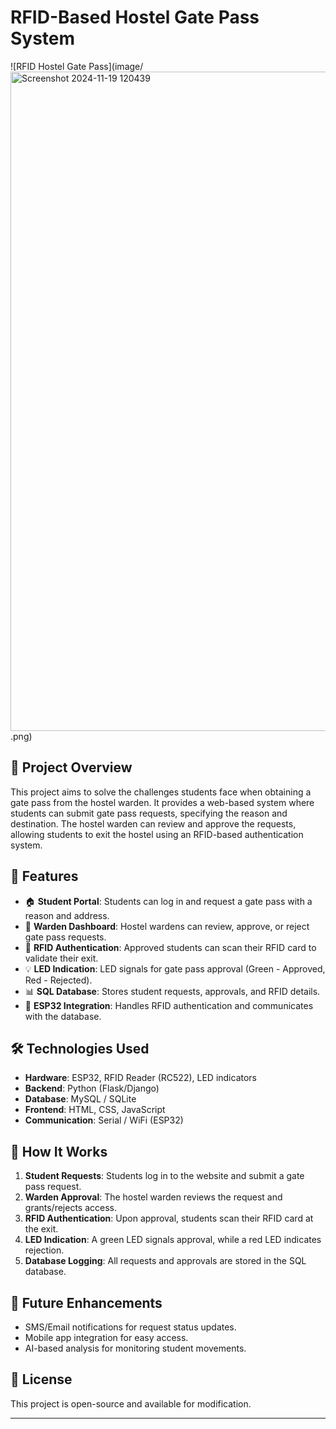 # RFID-Based Hostel Gate Pass System
![RFID Hostel Gate Pass](image/  <img width="1904" height="1055" alt="Screenshot 2024-11-19 120439" src="https://github.com/user-attachments/image/1f1cbd07-68ca-40f5-a88d-00233897179d" />
.png) 


## 📌 Project Overview
This project aims to solve the challenges students face when obtaining a gate pass from the hostel warden. It provides a web-based system where students can submit gate pass requests, specifying the reason and destination. The hostel warden can review and approve the requests, allowing students to exit the hostel using an RFID-based authentication system.

## 🚀 Features
- 🏠 **Student Portal**: Students can log in and request a gate pass with a reason and address.
- 🎫 **Warden Dashboard**: Hostel wardens can review, approve, or reject gate pass requests.
- 📡 **RFID Authentication**: Approved students can scan their RFID card to validate their exit.
- 💡 **LED Indication**: LED signals for gate pass approval (Green - Approved, Red - Rejected).
- 📊 **SQL Database**: Stores student requests, approvals, and RFID details.
- 🔗 **ESP32 Integration**: Handles RFID authentication and communicates with the database.

## 🛠️ Technologies Used
- **Hardware**: ESP32, RFID Reader (RC522), LED indicators
- **Backend**: Python (Flask/Django)
- **Database**: MySQL / SQLite
- **Frontend**: HTML, CSS, JavaScript
- **Communication**: Serial / WiFi (ESP32)

## 🔧 How It Works
1. **Student Requests**: Students log in to the website and submit a gate pass request.
2. **Warden Approval**: The hostel warden reviews the request and grants/rejects access.
3. **RFID Authentication**: Upon approval, students scan their RFID card at the exit.
4. **LED Indication**: A green LED signals approval, while a red LED indicates rejection.
5. **Database Logging**: All requests and approvals are stored in the SQL database.

## 📌 Future Enhancements
- SMS/Email notifications for request status updates.
- Mobile app integration for easy access.
- AI-based analysis for monitoring student movements.

## 📄 License
This project is open-source and available for modification.

---
